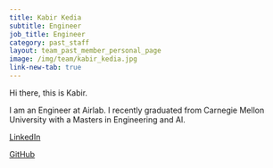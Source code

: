 ```yaml
---
title: Kabir Kedia
subtitle: Engineer
job_title: Engineer
category: past_staff
layout: team_past_member_personal_page
image: /img/team/kabir_kedia.jpg
link-new-tab: true
---
```

Hi there, this is Kabir.

I am an Engineer at Airlab. I recently graduated from Carnegie Mellon University with a Masters in Engineering and AI. 

[LinkedIn](https://www.linkedin.com/in/kabir-kedia/)

[GitHub](https://github.com/kabirkedia)

